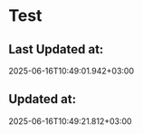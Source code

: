 # Test

## Last Updated at:
2025-06-16T10:49:01.942+03:00
## Updated at:
2025-06-16T10:49:21.812+03:00